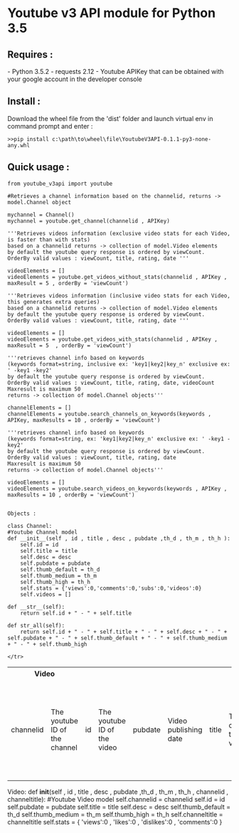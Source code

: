 <h1>Youtube v3 API module for Python 3.5</h1>

<h2>Requires :</h2>
    - Python 3.5.2
    - requests 2.12
    - Youtube APIKey that can be obtained with your google account in the developer console

<h2>Install :</h2>
Download the wheel file from the 'dist' folder and launch virtual env in command prompt and enter :

    >>pip install c:\path\to\wheel\file\YoutubeV3API-0.1.1-py3-none-any.whl


<h2>Quick usage :</h2>
    
    from youtube_v3api import youtube

    #Retrieves a channel information based on the channelid, returns -> model.Channel object
    
    mychannel = Channel()
    mychannel = youtube.get_channel(channelid , APIKey)
    
    '''Retrieves videos information (exclusive video stats for each Video, is faster than with stats) 
    based on a channelid returns -> collection of model.Video elements
    by default the youtube query response is ordered by viewCount.
    OrderBy valid values : viewCount, title, rating, date '''
    
    videoElements = []
    videoElements = youtube.get_videos_without_stats(channelid , APIKey , maxResult = 5 , orderBy = 'viewCount')

    '''Retrieves videos information (inclusive video stats for each Video, this generates extra queries) 
    based on a channelid returns -> collection of model.Video elements
    by default the youtube query response is ordered by viewCount. 
    OrderBy valid values : viewCount, title, rating, date '''
    
    videoElements = []
    videoElements = youtube.get_videos_with_stats(channelid , APIKey ,  maxResult = 5  , orderBy = 'viewCount')

    '''retrieves channel info based on keywords 
    (keywords format=string, inclusive ex: 'key1|key2|key_n' exclusive ex: ' -key1 -key2'
    by default the youtube query response is ordered by viewCount.
    OrderBy valid values : viewCount, title, rating, date, videoCount
    Maxresult is maximum 50
    returns -> collection of model.Channel objects'''
    
    channelElements = []
    channelElements = youtube.search_channels_on_keywords(keywords , APIKey, maxResults = 10 , orderBy = 'viewCount')

    '''retrieves channel info based on keywords 
    (keywords format=string, ex: 'key1|key2|key_n' exclusive ex: ' -key1 -key2'
    by default the youtube query response is ordered by viewCount. 
    OrderBy valid values : viewCount, title, rating, date
    Maxresult is maximum 50
    returns -> collection of model.Channel objects'''
    
    videoElements = []
    videoElements = youtube.search_videos_on_keywords(keywords , APIKey , maxResults = 10 , orderBy = 'viewCount')
    
    
    Objects :
    
    class Channel:
    #Youtube Channel model
    def __init__(self , id , title , desc , pubdate ,th_d , th_m , th_h ):
        self.id = id
        self.title = title
        self.desc = desc
        self.pubdate = pubdate
        self.thumb_default = th_d
        self.thumb_medium = th_m
        self.thumb_high = th_h
        self.stats = {'views':0,'comments':0,'subs':0,'videos':0}
        self.videos = []

    def __str__(self):
        return self.id + " - " + self.title

    def str_all(self):
        return self.id + " - " + self.title + " - " + self.desc + " - " + self.pubdate + " - " + self.thumb_default + " - " + self.thumb_medium + " - " + self.thumb_high

<table>
    <tr>
    <th colspan=2>Video</th>
    </tr>
    <tr>
        <td>channelid</td><td>The youtube ID of the channel</td>
        <td>id</td><td>The youtube ID of the video</td>
        <td>pubdate</td><td>Video publishing date</td>
        <td>title</td><td>Title of the video</td>
        <td>desc</td><td>Description of the video</td>
        <td>thumb_default</td><td>The video default thumbnail image link</td>
        <td>thumb_medium</td><td>Medium size thumbnail link</td>
        <td>thumb_high</td><td>High size thumbnail link</td>
        <td>channeltitle</td><td>The channel title</td>
        <td>stats</td><td>A dictionary containing the video statistics, keys<br>
                           Keys { 'views':0 , 'likes':0 , 'dislikes':0 , 'comments':0 }</td>
                           
    </tr>
    
</table>

Video:
    def __init__(self , id , title , desc , pubdate  ,th_d , th_m , th_h , channelid , channeltitle):
    #Youtube Video model
        self.channelid = channelid
        self.id = id
        self.pubdate = pubdate
        self.title = title
        self.desc = desc
        self.thumb_default = th_d
        self.thumb_medium = th_m
        self.thumb_high = th_h
        self.channeltitle = channeltitle
        self.stats = { 'views':0 , 'likes':0 , 'dislikes':0 , 'comments':0 }

